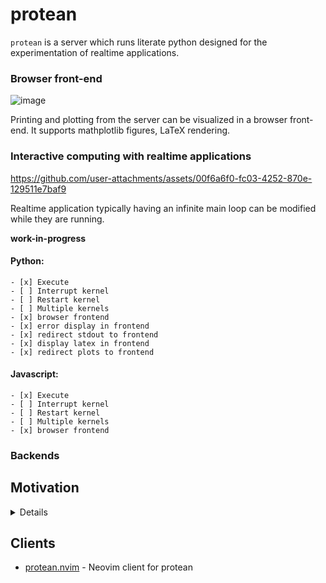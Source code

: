 # protean

`protean` is a server which runs literate python designed for the experimentation of realtime applications.  

### Browser front-end

![image](https://github.com/user-attachments/assets/7df09d03-6baf-46c6-901a-87f90397c1f8)

Printing and plotting from the server can be visualized in a browser front-end. It supports mathplotlib figures, LaTeX rendering.

### Interactive computing with realtime applications

https://github.com/user-attachments/assets/00f6a6f0-fc03-4252-870e-129511e7baf9

Realtime application typically having an infinite main loop can be modified while they are running.

**work-in-progress**

#### Python:

	- [x] Execute
	- [ ] Interrupt kernel
	- [ ] Restart kernel
	- [ ] Multiple kernels
	- [x] browser frontend
	- [x] error display in frontend
	- [x] redirect stdout to frontend
	- [x] display latex in frontend
	- [x] redirect plots to frontend

#### Javascript:

	- [x] Execute
	- [ ] Interrupt kernel
	- [ ] Restart kernel
	- [ ] Multiple kernels
	- [x] browser frontend

### Backends


Motivation
----------

<details>

Code experimentation with tools such as Jupyter notebook has proved its usefulness in everyday programming many times that I'm fully convinced by it for quick and dirty experimentation. It provides sort of a middle ground between, on one end, the simple REPL and on the other end, the .py script file. It still keeps all its state like the REPL but also provides the means to write relatively complex code in a single cell. State keeping is critical for experimentation as it provides a way to endlessly manipulate the data until we are satisfied without the need to rerun the entire process everytime. However one critcally lacking feature in my opinion is the ability to experiment with realtime applications. Realtime application by principle, usually contain a main loop which needs to run endlessly. Obviously running directly a endless loop in a cell is a bad idea. There are ways to workaround this such as running the loop in a separate thread and display the realtime application in a widget for instance, if possible. However this adds a heavy abstraction layer which hinders direct manipulation of the said realtime application.

The main idea of `protean` is to instead run literate python code. For example, the code block for a main loop (written using the v2 ntangle syntax as explained [here](https://github.com/jbyuki/ntangle.nvim/blob/master/doc/ntangle.txt)):

```py
;; main loop
while True:
	; read io
	; process
	; show
	protean.sleep()
```

In a first phase the code block for the main loop is sent, subsequently, the user could define the `read io` section and send the corresponding code:

```py
;; read io
x,y,z = sensor.read()
```

The `read io` reference in the `main loop` section would now point to the newly added `read io` section and execute it on its next iteration, thus effectively modifying the realtime code while its running. This shows the basic principle behind `protean`.

</details>

Clients
-------

* [protean.nvim](https://github.com/jbyuki/protean.nvim) - Neovim client for protean
